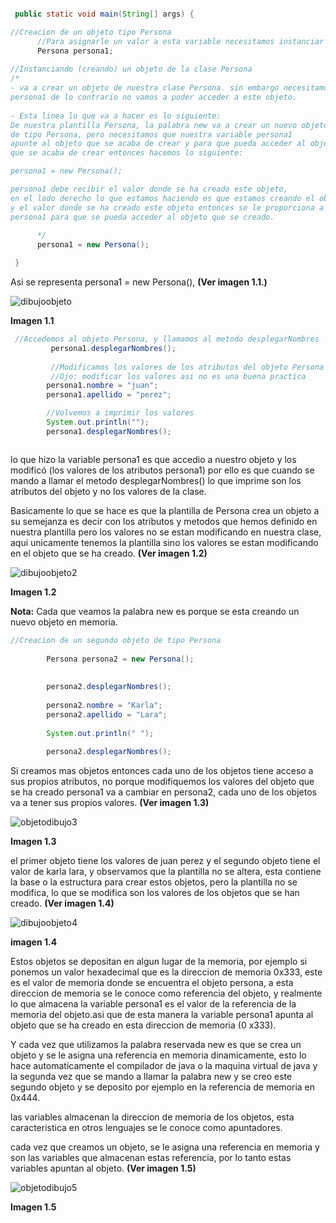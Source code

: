   
  `````` java
  
   public static void main(String[] args) {

  //Creacion de un objeto tipo Persona    
        //Para asignarle un valor a esta variable necesitamos instanciar nuestra clase persona.
        Persona persona1;
        
//Instanciando (creando) un objeto de la clase Persona
 /*
 - va a crear un objeto de nuestra clase Persona. sin embargo necesitamos asignarlo a nuestra variable 
 persona1 de lo contrario no vamos a poder acceder a este objeto.
        
 - Esta linea lo que va a hacer es lo siguiente:
De nuestra plantilla Persona, la palabra new va a crear un nuevo objeto
de tipo Persona, pero necesitamos que nuestra variable persona1
apunte al objeto que se acaba de crear y para que pueda acceder al objeto
que se acaba de crear entonces hacemos lo siguiente:

persona1 = new Persona();

 persona1 debe recibir el valor donde se ha creado este objeto,
en el lado derecho lo que estamos haciendo es que estamos creando el objeto
y el valor donde se ha creado este objeto entonces se le proporciona a la
 persona1 para que se pueda acceder al objeto que se creado.
        
        */
        persona1 = new Persona(); 

   }
``````

Asi se representa persona1 = new Persona(), **(Ver imagen 1.1.)**

![dibujoobjeto](/imagenesjava/dibujoobjeto.png "dibujoobjeto")

**Imagen 1.1**


`````` java
 //Accedemos al objeto Persona, y llamamos al metodo desplegarNombres
         persona1.desplegarNombres();
        
         //Modificamos los valores de los atributos del objeto Persona
         //Ojo: modificar los valores asi no es una buena practica
        persona1.nombre = "juan";
        persona1.apellido = "perez";

        //Volvemos a imprimir los valores
        System.out.println("");
        persona1.desplegarNombres();



``````

lo que hizo la variable persona1 es que accedio a nuestro objeto y los modificó (los valores de los atributos persona1)
por ello es que cuando se mando a llamar el metodo desplegarNombres()
lo que imprime son los atributos del objeto y no los valores de la clase.

Basicamente lo que se hace es que la plantilla de Persona crea un
objeto a su semejanza es decir con los atributos y metodos que hemos definido
en nuestra plantilla pero los valores no se estan modificando en nuestra
clase, aqui unicamente tenemos la plantilla sino los valores se estan modificando
en el objeto que se ha creado. **(Ver imagen 1.2)**


![dibujoobjeto2](/imagenesjava/dibujoobjeto2.png "dibujoobjeto2")


**Imagen 1.2**

**Nota:** Cada que veamos la palabra new es porque se esta creando un nuevo objeto en memoria.

`````` java
//Creacion de un segundo objeto de tipo Persona
        
        Persona persona2 = new Persona();
        
        
        persona2.desplegarNombres();
        
        persona2.nombre = "Karla";
        persona2.apellido = "Lara";
        
        System.out.println(" ");
        
        persona2.desplegarNombres();

``````


Si creamos mas objetos entonces cada uno de los objetos tiene acceso a sus propios atributos,
no porque modifiquemos los valores del objeto que se ha creado persona1 va a cambiar en persona2,
cada uno de los objetos va a tener sus propios valores. **(Ver imagen 1.3)**

![objetodibujo3](/imagenesjava/objetodibujo3.png "objetodibujo3")


**Imagen 1.3**

el primer objeto tiene los valores de juan perez y el segundo objeto tiene el valor de karla lara, y observamos que la plantilla no se altera, esta contiene la base o la estructura para crear estos objetos, pero la plantilla no se modifica, lo que se modifica son los valores de los objetos que se han creado.
**(Ver imagen 1.4)**

![dibujoobjeto4](/imagenesjava/dibujoobjeto4.png "dibujoobjeto4")


**imagen 1.4**



 Estos objetos se depositan en algun lugar de la memoria, por ejemplo si ponemos un valor hexadecimal que es la direccion de memoria 0x333, este es el valor de memoria donde se encuentra el objeto persona, a esta direccion de memoria se le conoce como referencia del objeto, y realmente lo que almacena la variable persona1 es el valor de la referencia de la memoria del objeto.asi que de esta manera la variable persona1 apunta al objeto que se ha creado en esta direccion de memoria (0 x333). 
 
 Y cada vez que utilizamos la palabra reservada new  es que se crea un objeto y se le asigna una referencia en memoria  dinamicamente, esto lo hace automaticamente el compilador de java o la maquina virtual de java y la segunda vez que se mando a llamar la palabra new  y se creo este segundo objeto y se deposito por ejemplo en la referencia de memoria en 0x444.

 las variables almacenan la direccion de memoria de los objetos, esta caracteristica en otros lenguajes se le conoce como apuntadores.

cada vez que creamos un objeto, se le asigna una referencia en memoria y son las variables que almacenan estas referencia, por lo tanto estas variables apuntan al objeto. **(Ver imagen 1.5)**


![objetodibujo5](/imagenesjava/objetodibujo5.png "objetodibujo5")


**Imagen 1.5**